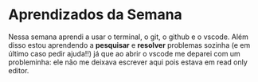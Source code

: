 # Aprendizados da Semana

Nessa semana aprendi a usar o terminal, o git, o github e o vscode. Além disso estou aprendendo a **pesquisar** e **resolver** problemas sozinha (e em último caso pedir ajuda!!) já que ao abrir o vscode me deparei com um probleminha: ele não me deixava escrever aqui pois estava em read only editor. 
